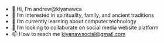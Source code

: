 - 👋 Hi, I’m andrew@kiyanawca
- 👀 I’m interested in spirituality, family, and ancient traditions
- 🌱 I’m currently learning about computer technology
- 💞️ I’m looking to collaborate on social media website platform
- 📫 How to reach me kiyanawsocial@gmail.com

<!---
kiyanawca/kiyanawca is a ✨ special ✨ repository because its `README.md` (this file) appears on your GitHub profile.
You can click the Preview link to take a look at your changes.
--->
